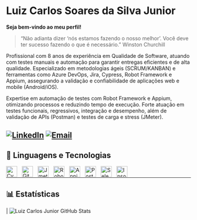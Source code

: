 # Luiz Carlos Soares da Silva Junior
**Seja bem-vindo ao meu perfil!**

> “Não adianta dizer ‘nós estamos fazendo o nosso melhor’. Você deve ter sucesso fazendo o que é necessário.” Winston Churchill 

Profissional com 8 anos de experiência em Qualidade de Software, atuando com testes manuais e automação para garantir entregas eficientes e de alta qualidade. Especializado em metodologias ágeis (SCRUM/KANBAN) e ferramentas como Azure DevOps, Jira, Cypress, Robot Framework e Appium, assegurando a validação e confiabilidade de aplicações web e mobile (Android/iOS).

Expertise em automação de testes com Robot Framework e Appium, otimizando processos e reduzindo tempo de execução. Forte atuação em testes funcionais, regressivos, integração e desempenho, além de validação de APIs (Postman) e testes de carga e stress (JMeter).

[![LinkedIn](https://img.shields.io/badge/-LinkedIn-0A66C2?style=for-the-badge&logo=linkedin&logoColor=white)]([https://www.linkedin.com/in/eliseu-fesantos/](https://www.linkedin.com/in/luiz-carlos-soares-da-silva-junior-756a6645/))
[![Email](https://img.shields.io/badge/-Email-D14836?style=for-the-badge&logo=gmail&logoColor=white)](mailto:eliseu.luizjunior.tec@gmail.com)
---
## 🤖 Linguagens e Tecnologias
<img align="left" alt="Cypress" title="Cypress" width="30px" style="padding-right: 10px;" src="https://cdn.jsdelivr.net/gh/devicons/devicon@latest/icons/html5/html5-original.svg" />
<img align="left" alt="Git" title="Git" width="30px" style="padding-right: 10px;" src="https://cdn.jsdelivr.net/gh/devicons/devicon@latest/icons/git/git-original.svg" />
<img align="left" alt="Jmeter" title="Jmeter" width="30px" style="padding-right: 10px;" src="https://cdn.jsdelivr.net/gh/devicons/devicon@latest/icons/python/python-original.svg" />
<img align="left" alt="Robot Framework" title="Robot Framework" width="30px" style="padding-right: 10px;" src="https://cdn.jsdelivr.net/gh/devicons/devicon@latest/icons/python/python-original.svg" />
<img align="left" alt="Appium" title="Appium" width="30px" style="padding-right: 10px;" src="https://cdn.jsdelivr.net/gh/devicons/devicon@latest/icons/python/python-original.svg" />
<img align="left" alt="Postman" title="Postman" width="30px" style="padding-right: 10px;" src="https://cdn.jsdelivr.net/gh/devicons/devicon@latest/icons/python/python-original.svg" />
<img align="left" alt="Selenium" title="Selenium" width="30px" style="padding-right: 10px;" src="https://cdn.jsdelivr.net/gh/devicons/devicon@latest/icons/python/python-original.svg" />
<img align="left" alt="Insomnia" title="Insomnia" width="30px" style="padding-right: 10px;" src="https://cdn.jsdelivr.net/gh/devicons/devicon@latest/icons/python/python-original.svg" />
<br/>

---
## 📊 Estatísticas
| ![Luiz Carlos Junior GitHub Stats](https://github-readme-stats.vercel.app/api?username=juniorsp25&show_icons=true&theme=tokyonight&include_all_commits=true&locale=pt-br)




